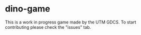 # dino-game
This is a work in progress game made by the UTM GDCS.
To start contributing please check the "issues" tab.
